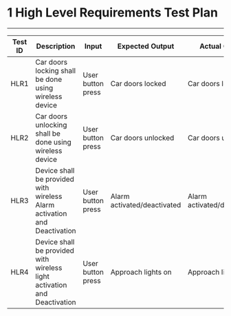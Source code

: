 # 1 High Level Requirements Test Plan
---

|Test ID | Description | Input | Expected Output | Actual Output | Status|
| -------- | ------------- | ---------------------- | -------------- | ---------- | -------------- |
| HLR1 | Car doors locking shall be done using wireless device| User button press | Car doors locked | Car doors locked | Implemented |
| HLR2 | Car doors unlocking shall be done using wireless device | User button press | Car doors unlocked | Car doors unlocked | Implemented |
| HLR3 | Device shall be provided with wireless Alarm activation and Deactivation | User button press | Alarm activated/deactivated | Alarm activated/deactivated | Implemented |
| HLR4 | Device shall be provided with wireless light activation and Deactivation | User button press | Approach lights on | Approach lights on | Implemented |
